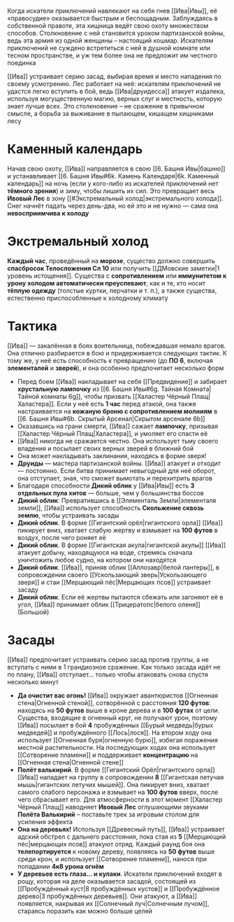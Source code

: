 Когда искатели приключений навлекают на себя гнев [[Ива|Ивы]], её «правосудие» оказывается быстрым и беспощадным. Заблуждаясь в собственной правоте, эта хищница ведёт свою охоту множеством способов. Столкновение с ней становится уроком партизанской войны, ведь эта армия из одной женщины – настоящий кошмар. Искателям приключений не суждено встретиться с ней в душной комнате или тесном пространстве, и уж тем более она не предложит им честного поединка

[[Ива]] устраивает серию засад, выбирая время и место нападения по своему усмотрению. Лес работает на неё: искателям приключений не удастся легко вступить в бой, ведь [[Ива|друидесса]] атакует издалека, используя могущественную магию, верных слуг и местность, которую знает лучше всех. Это столкновение – не сражение в привычном смысле, а борьба за выживание в пылающем, кишащем хищниками лесу

# Каменный календарь

Начав свою охоту, [[Ива]] направляется в свою [[6. Башня Ивы|башню]] и устанавливает [[6. Башня Ивы#6k. Камень Календаря|6k. Каменный календарь]] на ночь (если у кого-либо из искателей приключений нет **тёмного зрения**) и зиму, чтобы лишить их сил. Это превращает весь **Ивовый Лес** в зону [[#Экстремальный холод|экстремального холода]]. Снег начнёт падать через день-два, но ей это и не нужно — сама она **невосприимчива к холоду**

# Экстремальный холод

**Каждый час**, проведённый на **морозе**, существо должно совершить **спасбросок Телосложения Сл 10** или получить [[ДМовские заметки|1 уровень истощения]]. Существа с **сопротивлением** или **иммунитетом к урону холодом автоматически преуспевают**, как и те, кто носит **тёплую одежду** (толстые куртки, перчатки и т. п.), а также существа, естественно приспособленные к холодному климату

# Тактика

[[Ива]] — закалённая в боях воительница, побеждавшая немало врагов. Она отлично разбирается в бою и придерживается следующих тактик. К тому же, у неё есть способность к превращению (до **ПО 6**, включая **элементалей** и **зверей**), и она особенно предпочитает несколько форм

- Перед боем [[Ива]] накладывает на себя [[Предвидение]] и забирает **хрустальную лампочку** из [[6. Башня Ивы#6g. Тайная Комната|Тайной комнаты 6g]], чтобы призвать [[Халастер Чёрный Плащ|Халастера]]. Если у неё есть **1 час** перед атакой, она также настраивается на **кожаную броню с сопротивлением молниям** в [[6. Башня Ивы#6b. Скрытый Арсенал|Скрытом арсенале 6b]]  
- Оказавшись на грани смерти, [[Ива]] сажает **лампочку**, призывая [[Халастер Чёрный Плащ|Халастера]], и умоляет его спасти её
- [[Ива]] никогда не сражается честно. Она использует тьму своего владения и посылает своих верных зверей в ближний бой
- Она может накладывать заклинания, находясь в форме зверя!
- **Друиды** — мастера партизанской войны. [[Ива]] атакует и отходит — постоянно. Если битва принимает невыгодный для неё оборот, она отступает, зная, что сможет вымотать и перехитрить врагов
- Благодаря способности **Дикий облик** у [[Ива|Ивы]] есть **3 отдельных пула хитов** — больше, чем у большинства боссов
- **Дикий облик**: Превратившись в [[Элементаль Земли|элементаля земли]], [[Ива]] использует способность **Скольжение сквозь землю**, чтобы устраивать засады
- **Дикий облик**. В форме [[Гигантский орёл|гигантского орла]] [[Ива]] пикирует вниз, хватает слабую жертву и взмывает на **100 футов** в воздух, после чего роняет её
- **Дикий облик**. В форме [[Гигантская акула|гигантской акулы]] [[Ива]] атакует добычу, находящуюся на воде, стремясь сначала уничтожить любое судно, на котором они находятся
- **Дикий облик**. [[Ива]], приняв облик [[Аллозавр|белой пантеры]], в сопровождении своего [[Ускользающий зверь|Ускользающего зверя]] и стаи [[Мерцающий пёс|Мерцающих псов]] устраивает засаду
- **Дикий облик**. Если её жертвы пытаются сбежать или загоняют её в угол, [[Ива]] принимает облик [[Трицератопс|белого оленя]] (Большой)

# Засады

[[Ива]] предпочитает устраивать серию засад против группы, а не вступать с ними в 1 грандиозное сражение. Как только засада идёт не по плану, [[Ива]] отступает… только чтобы атаковать снова спустя несколько минут

- **Да очистит вас огонь!** [[Ива]] окружает авантюристов [[Огненная стена|Огненной стеной]], сотворённой с расстояния **120 футов**: находясь на **50 футов** выше в кроне дерева и в **100 футах** от цели. Существа, входящие в огненный круг, не получают урон, поэтому [[Ива]] посылает в бой **4** пробуждённых [[Бурый медведь|бурых медведей]] и пробуждённого [[Лось|лося]]. На втором ходу она использует [[Огненная буря|огненную бурю]], избегая поражения местной растительности. На последующих ходах она использует [[Сотворение пламени]] и поддерживает **концентрацию** на [[Огненная стена|Огненной стене]]
- **Полёт валькирий**. В форме [[Гигантский Орёл|гигантского орла]] [[Ива]] нападает на группу в сопровождении **8** [[Гигантская летучая мышь|гигантских летучих мышей]]. Она пикирует вниз, хватает самого слабого персонажа и взмывает на **100 футов** вверх, после чего сбрасывает его. Для атмосферности в этот момент [[Халастер Чёрный Плащ]] наводняет **Ивовый Лес** оглушающими звуками **Полёта Валькирий** – поставьте трек за игровым столом для усиления эффекта
- **Она на деревьях!** Используя [[Древесный путь]], [[Ива]] устраивает адский обстрел с дальнего расстояния, пока стая из **5** [[Мерцающий пёс|мерцающих псов]] атакуют отряд. Каждый раунд боя она **телепортируется** к новому дереву, появляясь на **50 футов** выше среди крон, и использует [[Сотворение пламени]], нанося при попадании **4к8 урона огнём**
- **У деревьев есть глаза… и кулаки**. Искатели приключений входят в рощу, которая на деле оказывается засадой, состоящей из [[Пробуждённый куст|8 пробуждённых кустов]] и [[Пробуждённое дерево|3 пробуждённых деревьев]]. Они атакуют, а [[Ива]] появляется, накрывая их [[Солнечный луч|Солнечным лучом]], стараясь поразить как можно больше целей